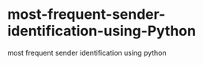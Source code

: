# most-frequent-sender-identification-using-Python
most frequent sender identification using python
